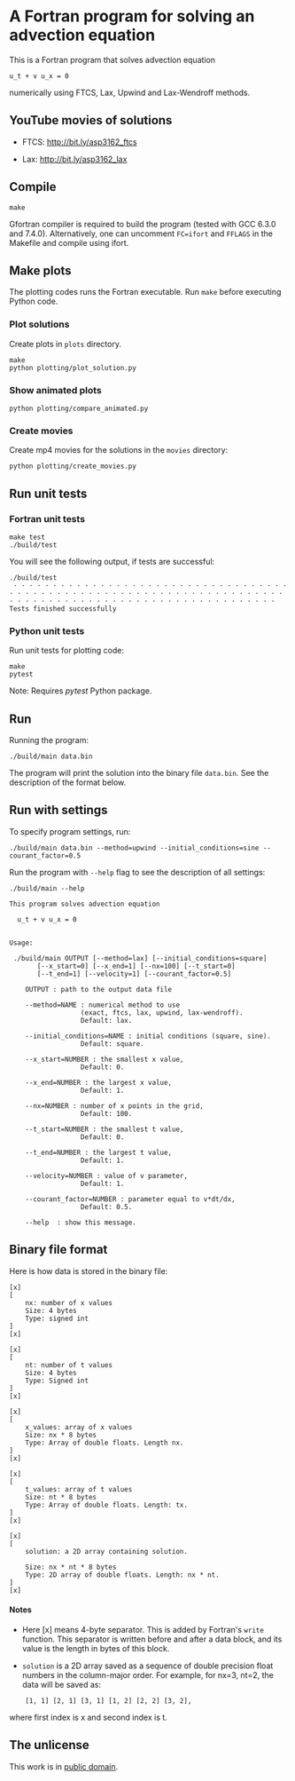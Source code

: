 # A Fortran program for solving an advection equation

This is a Fortran program that solves advection equation

```
u_t + v u_x = 0
```

numerically using FTCS, Lax, Upwind and Lax-Wendroff methods.


## YouTube movies of solutions

  * FTCS: http://bit.ly/asp3162_ftcs

  * Lax: http://bit.ly/asp3162_lax


## Compile

```
make
```

Gfortran compiler is required to build the program (tested with GCC 6.3.0 and 7.4.0). Alternatively, one can uncomment `FC=ifort` and `FFLAGS` in the Makefile and compile using ifort.


## Make plots


The plotting codes runs the Fortran executable. Run `make` before executing Python code.


### Plot solutions

Create plots in `plots` directory.

```
make
python plotting/plot_solution.py
```


### Show animated plots

```
python plotting/compare_animated.py
```


### Create movies

Create mp4 movies for the solutions in the `movies` directory:

```
python plotting/create_movies.py
```


## Run unit tests

### Fortran unit tests

```
make test
./build/test
```

You will see the following output, if tests are successful:

```
./build/test
 · · · · · · · · · · · · · · · · · · · · · · · · · · · · · · · · · · · · · · · · · · · · · · · · · · · · · · · · · · · · · · · · · · · · · · · · · · · · · · · · · · · · · · · · · · · · · · · · · · · · · · · · 
Tests finished successfully
```


### Python unit tests

Run unit tests for plotting code:

```
make
pytest
```

Note: Requires *pytest* Python package.


## Run

Running the program:

```
./build/main data.bin
```

The program will print the solution into the binary file `data.bin`. See the description of the format below.



## Run with settings

To specify program settings, run:

```
./build/main data.bin --method=upwind --initial_conditions=sine --courant_factor=0.5
```

Run the program with `--help` flag to see the description of all settings:

```
./build/main --help

This program solves advection equation

  u_t + v u_x = 0


Usage:

 ./build/main OUTPUT [--method=lax] [--initial_conditions=square]
       [--x_start=0] [--x_end=1] [--nx=100] [--t_start=0]
       [--t_end=1] [--velocity=1] [--courant_factor=0.5]

    OUTPUT : path to the output data file

    --method=NAME : numerical method to use
                  (exact, ftcs, lax, upwind, lax-wendroff). 
                  Default: lax.

    --initial_conditions=NAME : initial conditions (square, sine).
                  Default: square.

    --x_start=NUMBER : the smallest x value,
                  Default: 0.

    --x_end=NUMBER : the largest x value,
                  Default: 1.

    --nx=NUMBER : number of x points in the grid,
                  Default: 100.

    --t_start=NUMBER : the smallest t value,
                  Default: 0.

    --t_end=NUMBER : the largest t value,
                  Default: 1.

    --velocity=NUMBER : value of v parameter,
                  Default: 1.

    --courant_factor=NUMBER : parameter equal to v*dt/dx,
                  Default: 0.5.

    --help  : show this message.
```


## Binary file format

Here is how data is stored in the binary file:

```
[x]
[
    nx: number of x values
    Size: 4 bytes
    Type: signed int
]
[x]

[x]
[
    nt: number of t values
    Size: 4 bytes
    Type: Signed int
]
[x]

[x]
[
    x_values: array of x values
    Size: nx * 8 bytes
    Type: Array of double floats. Length nx.
]
[x]

[x]
[
    t_values: array of t values
    Size: nt * 8 bytes
    Type: Array of double floats. Length: tx.
]
[x]

[x]
[
    solution: a 2D array containing solution.

    Size: nx * nt * 8 bytes
    Type: 2D array of double floats. Length: nx * nt.
]
[x]
```


#### Notes

* Here [x] means 4-byte separator. This is added by Fortran's `write`
function. This separator is written before and after a data block,
and its value is the length in bytes of this block.

* `solution` is a 2D array saved as a sequence of double precision
float numbers in the column-major order. For example, for nx=3, nt=2,
the data will be saved as:

```
    [1, 1] [2, 1] [3, 1] [1, 2] [2, 2] [3, 2],
```

where first index is x and second index is t.



## The unlicense

This work is in [public domain](LICENSE).
